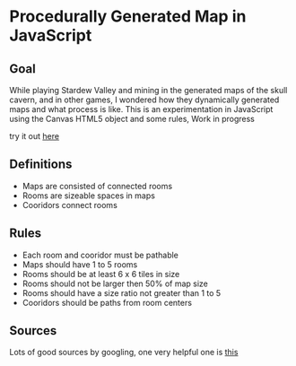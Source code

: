 # Procedurally Generated Map in JavaScript

## Goal
While playing Stardew Valley and mining in the generated maps of the skull cavern, and in other games, I wondered how they dynamically generated maps and what process is like. 
This is an experimentation in JavaScript using the Canvas HTML5 object and some rules, Work in progress

try it out [here](http://firoved.com/github/pgm/)

## Definitions
* Maps are consisted of connected rooms
* Rooms are sizeable spaces in maps
* Cooridors connect rooms

## Rules
* Each room and cooridor must be pathable
* Maps should have 1 to 5 rooms
* Rooms should be at least 6 x 6 tiles in size
* Rooms should not be larger then 50% of map size
* Rooms should have a size ratio not greater than 1 to 5
* Cooridors should be paths from room centers

## Sources
Lots of good sources by googling, one very helpful one is [this](https://gamedevelopment.tutsplus.com/tutorials/create-a-procedurally-generated-dungeon-cave-system--gamedev-10099)
